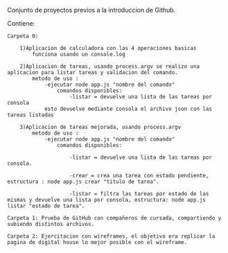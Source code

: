 Conjunto de proyectos previos a la introduccion de Github.

Contiene:

    Carpeta 0:
    
        1)Aplicacion de calculadora con las 4 operaciones basicas
            funciona usando un console.log 
        
        2)Aplicacion de tareas, usando process.argv se realizo una aplicacion para listar tareas y validacion del comando.
            metodo de uso : 
                -ejecutar node app.js "nombre del comando"
                    comandos disponibles: 
                        -listar = devuelve una lista de las tareas por consola
                esto devuelve mediante consola el archivo json con las tareas listadas
        
        3)Aplicacion de tareas mejorada, usando process.argv
            metodo de uso : 
                -ejecutar node app.js "nombre del comando"
                    comandos disponibles:
                        
                        -listar = devuelve una lista de las tareas por consola.
                        
                        -crear = crea una tarea con estado pendiente, estructura : node app.js crear "titulo de tarea".
                        
                        -listar = filtra las tareas por estado de las mismas y devuelve una lista por consola, estructura: node app.js listar "estado de tarea".
    
    Carpeta 1: Prueba de GitHub con compañeros de cursada, compartiendo y subiendo distintos archivos.

    Carpeta 2: Ejercitacion con wireframes, el objetivo era replicar la pagina de digital house lo mejor posible con el wireframe.